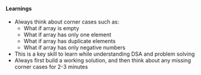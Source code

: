 #### Learnings

- Always think about corner cases such as:
  - What if array is empty
  - What if array has only one element
  - What if array has duplicate elements
  - What if array has only negative numbers
- This is a key skill to learn while understanding DSA and problem solving
- Always first build a working solution, and then think about any missing corner cases for 2-3 minutes
